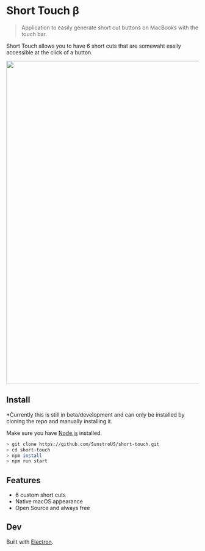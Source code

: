 # Short Touch β

> Application to easily generate short cut buttons on MacBooks with the touch bar.

Short Touch allows you to have 6 short cuts that are somewaht easily accessible at the click of a button.

<a href="https://github.com/SunstroUS/short-touch/releases">
	<img src="https://i.imgur.com/xtkhyiv.png" width="846">
</a>

## Install

*Currently this is still in beta/development and can only be installed by cloning the repo and manually installing it.

Make sure you have [Node.js](http://nodejs.org/) installed.

```sh
> git clone https://github.com/SunstroUS/short-touch.git
> cd short-touch
> npm install
> npm run start
```

## Features

- 6 custom short cuts
- Native macOS appearance
- Open Source and always free

## Dev

Built with [Electron](https://electronjs.org).